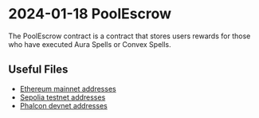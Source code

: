 # 2024-01-18 PoolEscrow

The PoolEscrow contract is a contract that stores users rewards for those who have executed Aura Spells or Convex Spells.

## Useful Files

- [Ethereum mainnet addresses](./output/mainnet.json)
- [Sepolia testnet addresses](./output/sepolia.json)
- [Phalcon devnet addresses](./output/phalcon.json)
